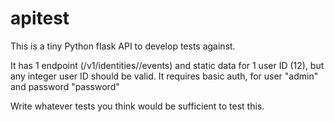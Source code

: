# apitest
This is a tiny Python flask API to develop tests against.

It has 1 endpoint (/v1/identities/<user id>/events) and static data for 1 user ID (12), but any integer user ID should be valid.  It requires basic auth, for user "admin" and password "password"
  
Write whatever tests you think would be sufficient to test this.
